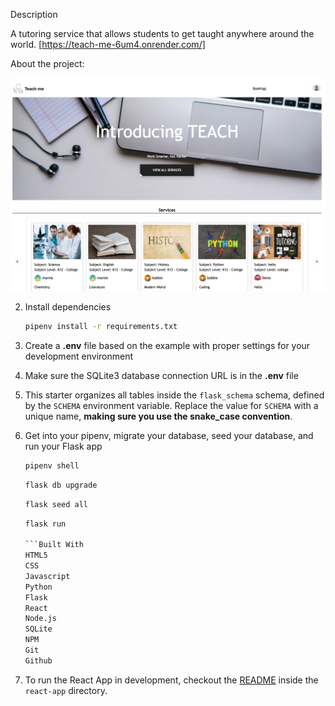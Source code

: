 
Description

A tutoring service that allows students to get taught anywhere around the world. [https://teach-me-6um4.onrender.com/]

About the project:

![Alt text](example.png)

2. Install dependencies

      ```bash
      pipenv install -r requirements.txt
      ```

3. Create a **.env** file based on the example with proper settings for your
   development environment

4. Make sure the SQLite3 database connection URL is in the **.env** file

5. This starter organizes all tables inside the `flask_schema` schema, defined
   by the `SCHEMA` environment variable.  Replace the value for
   `SCHEMA` with a unique name, **making sure you use the snake_case
   convention**.

6. Get into your pipenv, migrate your database, seed your database, and run your Flask app

   ```bash
   pipenv shell
   ```

   ```bash
   flask db upgrade
   ```

   ```bash
   flask seed all
   ```

   ```bash
   flask run
   
   ```Built With
   HTML5
   CSS
   Javascript
   Python
   Flask
   React
   Node.js
   SQLite
   NPM
   Git
   Github

7. To run the React App in development, checkout the [README](./react-app/README.md) inside the `react-app` directory.




